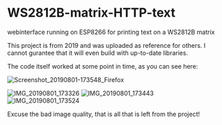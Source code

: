 # WS2812B-matrix-HTTP-text
webinterface running on ESP8266 for printing text on a WS2812B matrix

This project is from 2019 and was uploaded as reference for others. I cannot gurantee that it will even build with up-to-date libraries. 

The code itself worked at some point in time, as you can see here:

![Screenshot_20190801-173548_Firefox](https://user-images.githubusercontent.com/54219098/197416487-7a3e5669-18cc-4762-b8c1-04ffc09ed82e.png)

![IMG_20190801_173326](https://user-images.githubusercontent.com/54219098/197416579-2312cb4b-6916-4ddc-ae52-590d067aacb5.jpg)
![IMG_20190801_173443](https://user-images.githubusercontent.com/54219098/197416585-9e54cf8b-d669-458a-bca9-241e4d38b6c7.jpg)
![IMG_20190801_173524](https://user-images.githubusercontent.com/54219098/197416603-12cfd720-7e7f-4f34-b989-91e2b4642d0b.jpg)

Excuse the bad image quality, that is all that is left from the project!
